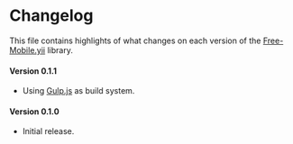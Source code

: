 # Changelog
This file contains highlights of what changes on each version of the [Free-Mobile.yii](https://packagist.org/packages/cedx/free-mobile-yii) library.

#### Version 0.1.1
- Using [Gulp.js](http://gulpjs.com) as build system.

#### Version 0.1.0
- Initial release.
